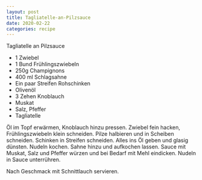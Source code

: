 ```yaml
---
layout: post
title: Tagliatelle-an-Pilzsauce
date: 2020-02-22
categories: recipe
---
```

﻿Tagliatelle an Pilzsauce

- 1 Zwiebel
- 1 Bund Frühlingszwiebeln
- 250g Champignons
- 400 ml Schlagsahne
- Ein paar Streifen Rohschinken
- Olivenöl
- 3 Zehen Knoblauch
- Muskat
- Salz, Pfeffer
- Tagliatelle

Öl im Topf erwärmen, Knoblauch hinzu pressen.
Zwiebel fein hacken, Frühlingszwiebeln klein schneiden.
Pilze halbieren und in Scheiben schneiden.
Schinken in Streifen schneiden.
Alles ins Öl geben und glasig dünsten.
Nudeln kochen.
Sahne hinzu und aufkochen lassen.
Sauce mit Muskat, Salz und Pfeffer würzen und bei Bedarf mit Mehl eindicken.
Nudeln in Sauce unterrühren.

Nach Geschmack mit Schnittlauch servieren.